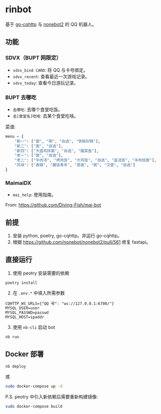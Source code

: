 # rinbot

基于 [go-cqhttp](https://github.com/Mrs4s/go-cqhttp) 与 [nonebot2](https://github.com/nonebot/nonebot2) 的 QQ 机器人。

## 功能

### SDVX（BUPT 网限定）

- `sdvx_bind CARD`: 将 QQ 与卡号绑定。
- `sdvx_recent`: 查看最近一次游戏记录。
- `sdvx_today`: 查看今日游玩记录。

### BUPT 去哪吃

- `去哪吃`: 去哪个食堂吃饭。
- `去[食堂名]吃啥`: 去某个食堂吃啥。

菜谱:

```python
menu = {
    "新一": ["面", "粥", "自选", "铁板砂锅"],
    "新二": ["面", "自选"],
    "新四": ["大盘鸡拌面", "自选", "酸菜鱼"],
    "老一": ["面", "自选"],
    "老二": ["牛肉汤", "烤肉饭", "大鸡饭", "自选", "盖浇饭", "羊肉烩面"],
    "风味": ["香锅", "魔饭青年", "意面", "粥", "汉堡", "自选"]
}
```

### MaimaiDX 

- `mai_help`: 使用指南。

From: https://github.com/Diving-Fish/mai-bot

## 前提

1. 安装 python, poetry, go-cqhttp。并运行 go-cqhttp。
2. 根据 https://github.com/nonebot/nonebot2/pull/561 修复 fastapi。

## 直接运行

1. 使用 peotry 安装需要的依赖

```
poetry install 
```

2. 在 `.env.*` 中填入所需参数

```
CQHTTP_WS_URLS={"QQ 号": "ws://127.0.0.1:6700/"}
MYSQL_USER=user
MYSQL_PASSWD=passwd
MYSQL_HOST=ipaddr
```

3. 使用 `nb-cli` 启动 bot

```bash
nb run
```
## Docker 部署

```bash
nb deploy
```

或

```bash
sudo docker-compose up -d
```

P.S. peotry 中引入新依赖后需要重新构建镜像:

```bash
sudo docker-compose build
```